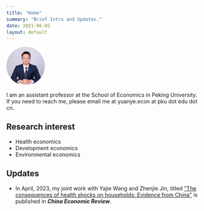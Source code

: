 ```yaml
---
title: "Home"
summary: "Brief Intro and Updates."
date: 2021-06-05
layout: default
---
```


<img src="research/photo-github-round2.jpg" width="20%" >

I am an assistant professor at the School of Economics in Peking University. If you need to reach me, please email me at yuanye.econ at pku dot edu dot cn.

## Research interest
- Health economics
- Development economics
- Environmental economics

## Updates

- In April, 2023, my joint work with Yajie Wang and Zhenjie Jin, titled ["The consequences of health shocks on households: Evidence from China"](https://www.sciencedirect.com/science/article/pii/S1043951X23000548?dgcid=author) is published in ***China Economic Review***.

